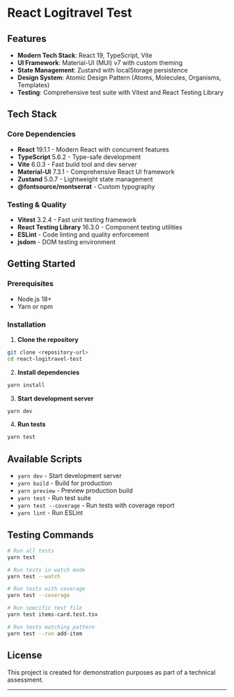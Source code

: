 # React Logitravel Test

## Features

- **Modern Tech Stack**: React 19, TypeScript, Vite
- **UI Framework**: Material-UI (MUI) v7 with custom theming
- **State Management**: Zustand with localStorage persistence
- **Design System**: Atomic Design Pattern (Atoms, Molecules, Organisms, Templates)
- **Testing**: Comprehensive test suite with Vitest and React Testing Library

## Tech Stack

### Core Dependencies

- **React** 19.1.1 - Modern React with concurrent features
- **TypeScript** 5.6.2 - Type-safe development
- **Vite** 6.0.3 - Fast build tool and dev server
- **Material-UI** 7.3.1 - Comprehensive React UI framework
- **Zustand** 5.0.7 - Lightweight state management
- **@fontsource/montserrat** - Custom typography

### Testing & Quality

- **Vitest** 3.2.4 - Fast unit testing framework
- **React Testing Library** 16.3.0 - Component testing utilities
- **ESLint** - Code linting and quality enforcement
- **jsdom** - DOM testing environment

## Getting Started

### Prerequisites

- Node.js 18+
- Yarn or npm

### Installation

1. **Clone the repository**

```bash
git clone <repository-url>
cd react-logitravel-test
```

2. **Install dependencies**

```bash
yarn install
```

3. **Start development server**

```bash
yarn dev
```

4. **Run tests**

```bash
yarn test
```

## Available Scripts

- `yarn dev` - Start development server
- `yarn build` - Build for production
- `yarn preview` - Preview production build
- `yarn test` - Run test suite
- `yarn test --coverage` - Run tests with coverage report
- `yarn lint` - Run ESLint

## Testing Commands

```bash
# Run all tests
yarn test

# Run tests in watch mode
yarn test --watch

# Run tests with coverage
yarn test --coverage

# Run specific test file
yarn test items-card.test.tsx

# Run tests matching pattern
yarn test --run add-item
```

## License

This project is created for demonstration purposes as part of a technical assessment.

---
